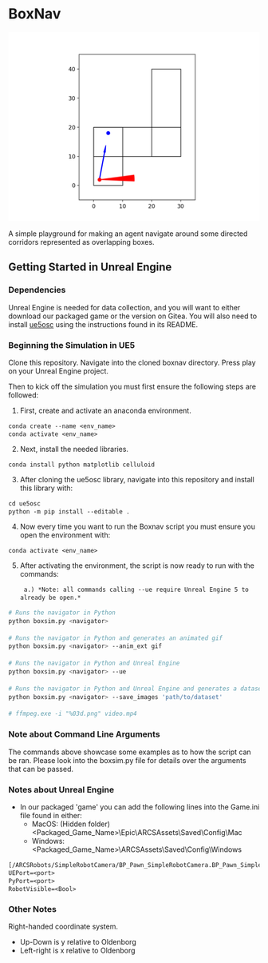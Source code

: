 # BoxNav

![Demo of an agent operating in a box environment.](demo.gif)

A simple playground for making an agent navigate around some directed corridors represented as overlapping boxes.

## Getting Started in Unreal Engine

### Dependencies

Unreal Engine is needed for data collection, and you will want to either download our packaged game or the version on Gitea. You will also need to install [ue5osc](https://github.com/arcslaboratory/ue5osc) using the instructions found in its README.

### Beginning the Simulation in UE5
Clone this repository. Navigate into the cloned boxnav directory. Press play on your Unreal Engine project.

Then to kick off the simulation you must first ensure the following steps are followed:

1. First, create and activate an anaconda environment.

~~~
conda create --name <env_name>
conda activate <env_name>
~~~

2. Next, install the needed libraries.

~~~
conda install python matplotlib celluloid
~~~

3. After cloning the ue5osc library, navigate into this repository and install this library with:

```
cd ue5osc
python -m pip install --editable .
```

4. Now every time you want to run the Boxnav script you must ensure you open the environment with:

```
conda activate <env_name>
```

5. After activating the environment, the script is now ready to run with the commands:

        a.) *Note: all commands calling --ue require Unreal Engine 5 to already be open.*

~~~bash
# Runs the navigator in Python
python boxsim.py <navigator>

# Runs the navigator in Python and generates an animated gif
python boxsim.py <navigator> --anim_ext gif

# Runs the navigator in Python and Unreal Engine
python boxsim.py <navigator> --ue

# Runs the navigator in Python and Unreal Engine and generates a dataset
python boxsim.py <navigator> --save_images 'path/to/dataset'

# ffmpeg.exe -i "%03d.png" video.mp4
~~~

### Note about Command Line Arguments

The commands above showcase some examples as to how the script can be ran. Please look into the boxsim.py file for details over the arguments that can be passed.

### Notes about Unreal Engine

- In our packaged 'game' you can add the following lines into the Game.ini file found in either:
    - MacOS: (Hidden folder) \<Packaged_Game_Name>\Epic\ARCSAssets\Saved\Config\Mac
    - Windows: \<Packaged_Game_Name>\ARCSAssets\Saved\Config\Windows
```
[/ARCSRobots/SimpleRobotCamera/BP_Pawn_SimpleRobotCamera.BP_Pawn_SimpleRobotCamera_C]
UEPort=<port>
PyPort=<port>
RobotVisible=<Bool>
```

### Other Notes

Right-handed coordinate system.

- Up-Down is y relative to Oldenborg
- Left-right is x relative to Oldenborg
